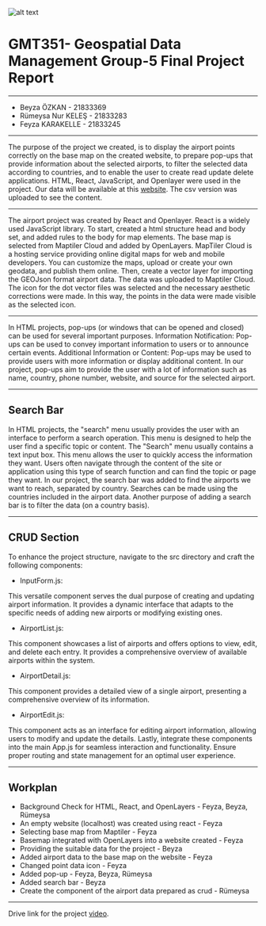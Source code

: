 ![alt text](https://www.freelogovectors.net/wp-content/uploads/2020/07/hacettepe-universitesi-logo-768x178.png)

# GMT351- Geospatial Data Management Group-5 Final Project Report
---
* Beyza ÖZKAN - 21833369
* Rümeysa Nur KELEŞ - 21833283
* Feyza KARAKELLE - 21833245
---
The purpose of the project we created, is to display the airport points correctly on the base map on the created website, to prepare pop-ups that provide information about the selected airports, to filter the selected data according to countries, and to enable the user to create read update delete applications. HTML, React, JavaScript, and Openlayer were used in the project. Our data will be available at this [website](https://data.opendatasoft.com/explore/dataset/osm-world-airports%40babel/export/?dataChart=eyJxdWVyaWVzIjpbeyJjb25maWciOnsiZGF0YXNldCI6Im9zbS13b3JsZC1haXJwb3J0c0BiYWJlbCIsIm9wdGlvbnMiOnt9fSwiY2hhcnRzIjpbeyJhbGlnbk1vbnRoIjp0cnVlLCJ0eXBlIjoiY29sdW1uIiwiZnVuYyI6IkNPVU5UIiwic2NpZW50aWZpY0Rpc3BsYXkiOnRydWUsImNvbG9yIjoiIzE0MkU3QiJ9XSwieEF4aXMiOiJzb3VyY2UiLCJtYXhwb2ludHMiOjUwLCJzb3J0IjoiIn1dLCJ0aW1lc2NhbGUiOiIiLCJkaXNwbGF5TGVnZW5kIjp0cnVlLCJhbGlnbk1vbnRoIjp0cnVlfQ%3D%3D&location=11,40.09436,33.02731&basemap=jawg.streets). The csv version was uploaded to see the content.

---

The airport project was created by React and Openlayer. React is a widely used JavaScript library. To start, created a html structure head and body set, and added rules to the body for map elements. The base map is selected from Maptiler Cloud and added by OpenLayers. MapTiler Cloud is a hosting service providing online digital maps for web and mobile developers. You can customize the maps, upload or create your own geodata, and publish them online. Then, create a vector layer for importing the GEOJson format airport data. The data was uploaded to Maptiler Cloud. The icon for the dot vector files was selected and the necessary aesthetic corrections were made. In this way, the points in the data were made visible as the selected icon.

---

In HTML projects, pop-ups (or windows that can be opened and closed) can be used for several important purposes. Information Notification: Pop-ups can be used to convey important information to users or to announce certain events. Additional Information or Content: Pop-ups may be used to provide users with more information or display additional content. In our project, pop-ups aim to provide the user with a lot of information such as name, country, phone number, website, and source for the selected airport.


---

## Search Bar

In HTML projects, the "search" menu usually provides the user with an interface to perform a search operation. This menu is designed to help the user find a specific topic or content. The "Search" menu usually contains a text input box. This menu allows the user to quickly access the information they want. Users often navigate through the content of the site or application using this type of search function and can find the topic or page they want. In our project, the search bar was added to find the airports we want to reach, separated by country. Searches can be made using the countries included in the airport data. Another purpose of adding a search bar is to filter the data (on a country basis).

---

## CRUD Section

To enhance the project structure, navigate to the src directory and craft the following components:

* InputForm.js:

This versatile component serves the dual purpose of creating and updating airport information. It provides a dynamic interface that adapts to the specific needs of adding new airports or modifying existing ones.

* AirportList.js:

This component showcases a list of airports and offers options to view, edit, and delete each entry. It provides a comprehensive overview of available airports within the system.

* AirportDetail.js:

This component provides a detailed view of a single airport, presenting a comprehensive overview of its information.

* AirportEdit.js:

This component acts as an interface for editing airport information, allowing users to modify and update the details.
Lastly, integrate these components into the main App.js for seamless interaction and functionality. Ensure proper routing and state management for an optimal user experience.

---

## Workplan
* Background Check for HTML, React, and OpenLayers - Feyza, Beyza, Rümeysa
* An empty website (localhost) was created using react - Feyza
* Selecting base map from Maptiler - Feyza
* Basemap integrated with OpenLayers into a website created - Feyza
* Providing the suitable data for the project - Beyza
* Added airport data to the base map on the website - Feyza
* Changed point data icon - Feyza
* Added pop-up - Feyza, Beyza, Rümeysa
* Added search bar - Beyza
* Create the component of the airport data prepared as crud - Rümeysa

---

Drive link for the project [video]().

